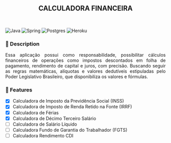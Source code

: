 <h2 align="center">
  CALCULADORA FINANCEIRA
</h2>

<br>

![Java](https://img.shields.io/badge/java-%23ED8B00.svg?style=for-the-badge&logo=openjdk&logoColor=white)
![Spring](https://img.shields.io/badge/spring-%236DB33F.svg?style=for-the-badge&logo=spring&logoColor=white)
![Postgres](https://img.shields.io/badge/postgres-%23316192.svg?style=for-the-badge&logo=postgresql&logoColor=white)
![Heroku](https://img.shields.io/badge/Heroku-430098?style=for-the-badge&logo=heroku&logoColor=white)

### :speech_balloon:   Description

<p align="justify">
  Essa aplicação possui como responsabilidade, possibilitar cálculos financeiros de operações como impostos descontados em folha de pagamento, rendimento de capital e juros, com precisão. Buscando seguir as regras matemáticas, alíquotas e valores dedutíveis estipuladas pelo Poder Legislativo Brasileiro, que disponibiliza os valores e fórmulas.
</p>

### :abacus:   Features
- [x] Calculadora de Imposto da Previdência Social (INSS)<br>
- [x] Calculadora de Imposto de Renda Retido na Fonte (IRRF)<br>
- [x] Calculadora de Férias <br>
- [x] Calculadora de Décimo Terceiro Salário<br>
- [ ] Calculadora de Salário Líquido<br>
- [ ] Calculadora Fundo de Garantia do Trabalhador (FGTS)<br>
- [ ] Calculadora Rendimento CDI<br>

